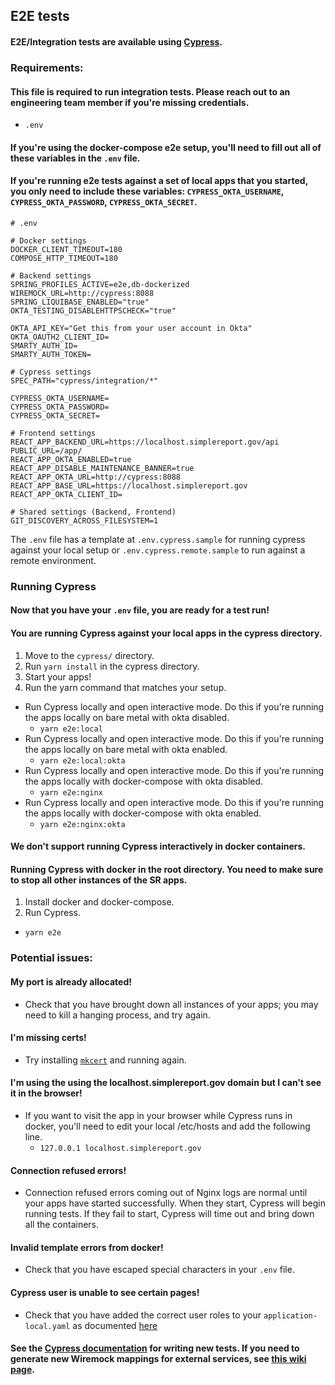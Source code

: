 ## E2E tests

#### E2E/Integration tests are available using [Cypress](https://www.cypress.io/).

### Requirements:

#### This file is required to run integration tests. Please reach out to an engineering team member if you're missing credentials.
- `.env`

#### If you're using the docker-compose e2e setup, you'll need to fill out all of these variables in the `.env` file.

#### If you're running e2e tests against a set of local apps that you started, you only need to include these variables: `CYPRESS_OKTA_USERNAME`, `CYPRESS_OKTA_PASSWORD`, `CYPRESS_OKTA_SECRET`.

```
# .env

# Docker settings
DOCKER_CLIENT_TIMEOUT=180
COMPOSE_HTTP_TIMEOUT=180

# Backend settings
SPRING_PROFILES_ACTIVE=e2e,db-dockerized
WIREMOCK_URL=http://cypress:8088
SPRING_LIQUIBASE_ENABLED="true"
OKTA_TESTING_DISABLEHTTPSCHECK="true"

OKTA_API_KEY="Get this from your user account in Okta"
OKTA_OAUTH2_CLIENT_ID=
SMARTY_AUTH_ID=
SMARTY_AUTH_TOKEN=

# Cypress settings
SPEC_PATH="cypress/integration/*"

CYPRESS_OKTA_USERNAME=
CYPRESS_OKTA_PASSWORD=
CYPRESS_OKTA_SECRET=

# Frontend settings
REACT_APP_BACKEND_URL=https://localhost.simplereport.gov/api
PUBLIC_URL=/app/
REACT_APP_OKTA_ENABLED=true
REACT_APP_DISABLE_MAINTENANCE_BANNER=true
REACT_APP_OKTA_URL=http://cypress:8088
REACT_APP_BASE_URL=https://localhost.simplereport.gov
REACT_APP_OKTA_CLIENT_ID=

# Shared settings (Backend, Frontend)
GIT_DISCOVERY_ACROSS_FILESYSTEM=1
```

The `.env` file has a template at `.env.cypress.sample` for running cypress against your local setup or `.env.cypress.remote.sample` to run against a remote environment.

### Running Cypress

#### Now that you have your `.env` file, you are ready for a test run!

#### You are running Cypress against your local apps in the cypress directory.

1. Move to the `cypress/` directory.
1. Run `yarn install` in the cypress directory.
1. Start your apps!
1. Run the yarn command that matches your setup.
- Run Cypress locally and open interactive mode. Do this if you're running the apps locally on bare metal with okta disabled.
  - `yarn e2e:local`
- Run Cypress locally and open interactive mode. Do this if you're running the apps locally on bare metal with okta enabled.
  - `yarn e2e:local:okta`
- Run Cypress locally and open interactive mode. Do this if you're running the apps locally with docker-compose with okta disabled.
  - `yarn e2e:nginx`
- Run Cypress locally and open interactive mode. Do this if you're running the apps locally with docker-compose with okta enabled.
  - `yarn e2e:nginx:okta`

#### We don't support running Cypress interactively in docker containers.

#### Running Cypress with docker in the root directory. You need to make sure to stop all other instances of the SR apps.

1. Install docker and docker-compose.
1. Run Cypress.
  - `yarn e2e`


### Potential issues:

#### My port is already allocated!
  - Check that you have brought down all instances of your apps; you may need to kill a hanging process, and try again.

#### I'm missing certs!
  - Try installing [`mkcert`](https://github.com/FiloSottile/mkcert#installation) and running again.

#### I'm using the using the localhost.simplereport.gov domain but I can't see it in the browser!
  - If you want to visit the app in your browser while Cypress runs in docker, you'll need to edit your local /etc/hosts and add the following line.
    - `127.0.0.1 localhost.simplereport.gov`

#### Connection refused errors!
  - Connection refused errors coming out of Nginx logs are normal until your apps have started successfully. When they start, Cypress will begin running tests. If they fail to start, Cypress will time out and bring down all the containers.

#### Invalid template errors from docker!
  - Check that you have escaped special characters in your `.env` file.

#### Cypress user is unable to see certain pages!
  - Check that you have added the correct user roles to your `application-local.yaml` as documented [here](https://github.com/CDCgov/prime-simplereport/wiki/User-roles#updating-user-roles)

#### See the [Cypress documentation](https://docs.cypress.io/api/table-of-contents) for writing new tests. If you need to generate new Wiremock mappings for external services, see [this wiki page](https://github.com/CDCgov/prime-simplereport/wiki/WireMock).
